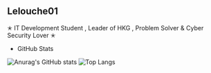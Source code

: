 
## Lelouche01

✭ IT Development Student , Leader of HKG , Problem Solver & Cyber Security Lover ✭

* GitHub Stats

![Anurag's GitHub stats](https://github-readme-stats.vercel.app/api?username=Lelouche01&show_icons=true&theme=radical)  ![Top Langs](https://github-readme-stats.vercel.app/api/top-langs/?username=Lelouche01&layout=compact&theme=radical)
